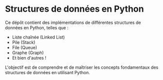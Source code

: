 # Structures de données en Python

Ce dépôt contient des implémentations de différentes structures de données en Python, telles que :

- Liste chaînée (Linked List)
- Pile (Stack)
- File (Queue)
- Graphe (Graph)
- Et bien d'autres !

L'objectif est de comprendre et de maîtriser les concepts fondamentaux des structures de données en utilisant Python.
